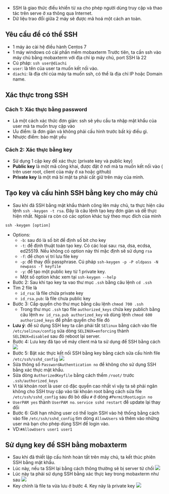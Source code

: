 - SSH là giao thức điều khiển từ xa cho phép người dùng truy cập và thao tác trên serve ở xa thông qua Internet.
- Dữ liệu trao đổi giữa 2 máy sẽ được mã hoá một cách an toàn.
## Yêu cầu để có thể SSH
- 1 máy ảo cài hệ điều hành Centos 7
- 1 máy windows có cài phần mềm mobaxterm
Trước tiên, ta cần ssh vào máy chủ bằng mobaxterm với địa chỉ ip máy chủ, port SSH là 22
- Cú pháp: `ssh user@diachi`
 - `user`: là tên của user ta muốn kết nối vào.
 - `diachi`: là địa chỉ của máy ta muốn ssh, có thể là địa chỉ IP hoặc Domain name.
## Xác thực trong SSH
### Cách 1: Xác thực bằng password
- Là một cách xác thức đơn giản: ssh sẽ yêu cầu ta nhập mật khẩu của user mà ta muốn truy cập vào
 - Ưu điểm: là đơn giản và không phải cấu hình trước bất kỳ điều gì.
 - Nhược điểm: bảo mật yếu
### Cách 2: Xác thực bằng key
- Sử dụng 1 cặp key để xác thực (private key và public key)
- **Public key** là một mã công khai, được đặt ở nơi mà ta muốn kết nối vào ( trên user root, client của máy ở xa hoặc github)
- **Private key** là một mã bí mật ta phải cất giữ trên máy của mình.
## Tạo key và cấu hình SSH bằng key cho máy chủ
- Sau khi đã SSH bằng mật khẩu thành công lên máy chủ, ta thực hiện câu lệnh `ssh -keygen -t rsa`. Đây là câu lệnh tạo key đơn giản và dễ thực hiện nhất. Ngoài ra còn có các option khác tuỳ theo mục đích của mình
```
ssh -keygen [option]
```
- Options:
  - `-b`: sau đó là số bit để định số bit cho key
  - `-t`: để định thuật toán tạo key. Có các loại sau: rsa, dsa, ecdsa, ed25519. Nếu không có option này thì mặc định sẽ sử dụng `rsa`
  - `-f`: để chọn vị trí lưu file key
  - `-p`: để thay đổi passphrase. Cú pháp `ssh-keygen -p -P oldpass -N newpass -f keyfile`
  - `-y`: để tạo một public key từ 1 private key.
  - Một số option khác xem tại `ssh-keygen --help`
- Bước 2: Sau khi tạo key ta vao thư mục `.ssh` bằng câu lệnh `cd .ssh`
- Tìm 2 file là 
  - `id_rsa`: là file chứa private key
  - `id_rsa.pub`: là file chưa public key 
- Bước 3: Cấp quyền cho thư mục bằng câu lệnh `chmod 700 .ssh`
  - Trong thư mục `.ssh` tạo file `authorized_keys` chứa key publich bằng câu lệnh `mv id_rsa.pub authorized_key` và dùng lệnh `chmod 600 authorized_keys` để phần quyền cho file đó
- **Lưu ý**: để sử dụng SSH key ta cần phải tắt `SElinux` bằng cách vào file `/etc/selinux/config` sửa dòng `SELINUX=enforcing` thành `SELINUX=disabled` sau đó reboot lại server.
- Bước 4: Lưu key đã tạo về máy client mà ta sử dụng để SSH bằng cách 
![](https://imgur.com/hkOuFUd.png)  
- Bước 5: Bật xác thực kết nối SSH bằng key bằng cách sửa cấu hình file `/etc/ssh/sshd_config`
![](https://imgur.com/UmfLfvg.png)
- Sửa thông số `PasswordAuthentication no` để không cho sử dụng SSH bằng xác thực mật khẩu. 
- Sửa dòng `AuthorizedKeyfile` bằng cách thềm `/root/` trước `.ssh/authorized_keys`
- Vì tài khoản root là user có đặc quyền cao nhất vì vậy ta sẽ phải ngăn không cho SSH truy cập vào tài khoản root bằng cách sửa file `/etc/ssh/sshd_config` sau đó bỏ dấu `#` ở dòng `#PermitRootLogin no`
- `UserPAM yes` thành `UserPAM no`.
`service sshd restart` để update lại thay đổi
- Bước 6: Giới hạn những user có thể login SSH vào hệ thống bằng cách vào file `/etc/ssh/sshd_config` tìm dòng `AllowUsers` và thêm vào những user mà bạn cho phép dùng SSH để login vào.
- VD:`#AllowUsers user1 user1`
## Sử dụng key để SSH bằng mobaxterm
- Sau khi đã thiết lập cấu hình hoàn tất trên máy chủ, ta kết thúc phiên SSH bằng mật khẩu.
- Lúc này, nếu ta SSH lại bằng cách thông thường sẽ bị server từ chối
![](https://imgur.com/FXNkvAQ.png)
- Lúc này ta phải sử dụng SSH bằng xác thực key trong mobaxterm như sau
![](https://imgur.com/Ox0PZIM.png)
- Key chính là file ta vừa lưu ở bước 4. Key này là private key
![](https://imgur.com/zvwQ2Fa.png)
 